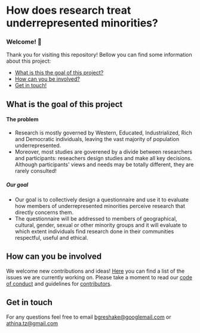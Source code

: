 # How does research treat underrepresented minorities?

### Welcome! :confetti_ball:

Thank you for visiting this repository! Bellow you can find some information about this project:

* [What is this the goal of this project?](#what-is-the-goal-of-this-project)
* [How can you be involved?](#how-can-you-be-involved)
* [Get in touch!](#get-in-touch)

## What is the goal of this project

#### The problem
* Research is mostly governed by Western, Educated, Industrialized, Rich and Democratic individuals, leaving the vast majority of population underrepresented.
* Moreover, most studies are goverened by a divide between researchers and participants: reseachers design studies and make all key decisions. Although participants' views and needs may be totally different, they are rarely consulted! 

##### Our goal
* Our goal is to collectively design a questionnaire and use it to evaluate how members of underrepresented minorities perceive research that directly concerns them.
* The questionnaire will be addressed to members of geographical, cultural, gender, sexual or other minority groups and it will evaluate to which extent individuals find research done in their communities respectful, useful and ethical.

## How can you be involved
We welcome new contributions and ideas! [Here](https://github.com/aath0/MinoritiesInResearch/issues) you can find a list of the issues we are currently working on. Please take a moment to read our [code of conduct](https://github.com/aath0/MinoritiesInResearch/blob/master/CODE_OF_CONDUCT.md) and guidelines for [contributors](https://github.com/aath0/MinoritiesInResearch/blob/master/CONTRIBUTING.md).

## Get in touch
For any questions feel free to email bgreshake@googlemail.com or athina.tz@gmail.com
